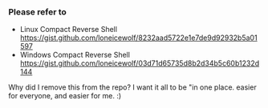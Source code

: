 ### Please refer to

- Linux Compact Reverse Shell https://gist.github.com/loneicewolf/8232aad5722e1e7de9d92932b5a01597
- Windows Compact Reverse Shell https://gist.github.com/loneicewolf/03d71d65735d8b2d34b5c60b1232d144

Why did I remove this from the repo? I want it all to be "in one place. easier for everyone, and easier for me. :)
